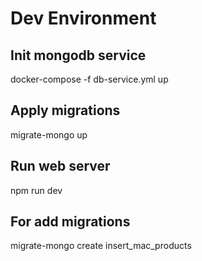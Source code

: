 # Dev Environment

## Init mongodb service
docker-compose -f db-service.yml up

## Apply migrations
migrate-mongo up

## Run web server
npm run dev

## For add migrations
migrate-mongo create insert_mac_products